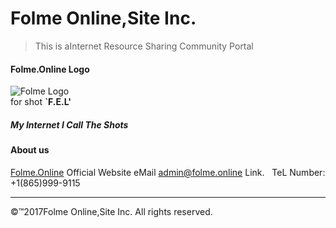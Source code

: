 # Folme Online,Site Inc.
> This is aInternet Resource Sharing Community Portal    

#### Folme.Online Logo    
![Folme Logo](http://folme.ga/Img/Folme-1.png)     
for shot **`F.E.L'**    


##### **My Internet I Call The Shots** 
#### About us
[Folme.Online][id01]  Official Website
eMail <admin@folme.online> Link.  
TeL Number: +1(865)999-9115     

-------
©™2017Folme Online,Site Inc. All rights reserved.
 
 
 [id01]:https://www.folme.online/
 [id02]:https://www.folme.site/
